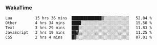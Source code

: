 ### WakaTime

<!--START_SECTION:waka-->

```txt
Lua          15 hrs 36 mins  █████████████▒░░░░░░░░░░░   52.84 %
Other        4 hrs 34 mins   ████░░░░░░░░░░░░░░░░░░░░░   15.50 %
Text         3 hrs 29 mins   ███░░░░░░░░░░░░░░░░░░░░░░   11.83 %
JavaScript   3 hrs 19 mins   ██▓░░░░░░░░░░░░░░░░░░░░░░   11.25 %
CSS          2 hrs 4 mins    █▓░░░░░░░░░░░░░░░░░░░░░░░   07.01 %
```

<!--END_SECTION:waka-->
